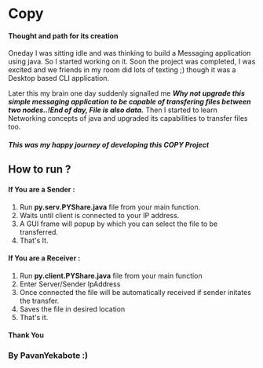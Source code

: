 # **Copy**

#### Thought and path for its creation
   Oneday I was sitting idle and was thinking to build a Messaging application using java. So I started working on it. Soon the project was completed, I was excited and we friends in my room did lots of texting ;) though it was a Desktop based CLI application.
   
   Later this my brain one day suddenly signalled me ***Why not upgrade this simple messaging application to be capable of transfering files between two nodes..!End of day, File is also data.*** Then I started to learn Networking concepts of java and upgraded its capabilities to transfer files too. 
   
##### This was my happy journey of developing this COPY Project

## How to run ?

#### If You are a Sender :
1. Run **py.serv.PYShare.java** file from your main function.
2. Waits until client is connected to your IP address.
3. A GUI frame will popup by which you can select the file to be transferred.
4. That's It.

#### If You are a Receiver :
1. Run **py.client.PYShare.java** file from your main function 
2. Enter Server/Sender IpAddress
3. Once connected the file will be automatically received if sender initates the transfer.
4. Saves the file in desired location
5. That's it.

#### Thank You
### By PavanYekabote :)
